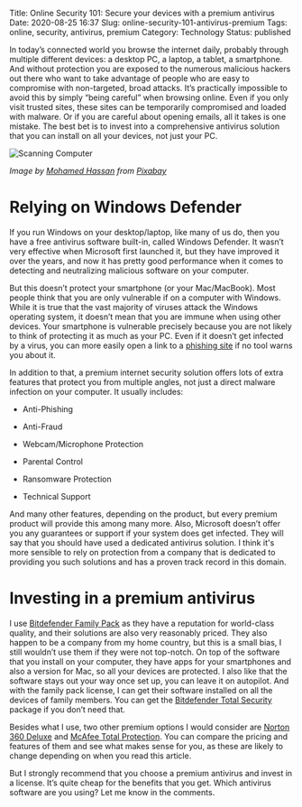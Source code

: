 Title: Online Security 101: Secure your devices with a premium antivirus
Date: 2020-08-25 16:37
Slug: online-security-101-antivirus-premium
Tags: online, security, antivirus, premium
Category: Technology
Status: published

In today’s connected world you browse the internet daily, probably through multiple different devices: a desktop PC, a laptop, a tablet, a smartphone. And without protection you are exposed to the numerous malicious hackers out there who want to take advantage of people who are easy to compromise with non-targeted, broad attacks. It’s practically impossible to avoid this by simply “being careful” when browsing online. Even if you only visit trusted sites, these sites can be temporarily compromised and loaded with malware. Or if you are careful about opening emails, all it takes is one mistake. The best bet is to invest into a comprehensive antivirus solution that you can install on all your devices, not just your PC.

![Scanning Computer][scan-antivirus-3924343_640]

_Image by_ [_Mohamed Hassan_](https://pixabay.com/users/mohamed_hassan-5229782/?utm_source=link-attribution&utm_medium=referral&utm_campaign=image&utm_content=3924343) _from_ [_Pixabay_](https://pixabay.com/?utm_source=link-attribution&utm_medium=referral&utm_campaign=image&utm_content=3924343)

# Relying on Windows Defender

If you run Windows on your desktop/laptop, like many of us do, then you have a free antivirus software built-in, called Windows Defender. It wasn’t very effective when Microsoft first launched it, but they have improved it over the years, and now it has pretty good performance when it comes to detecting and neutralizing malicious software on your computer.

But this doesn’t protect your smartphone (or your Mac/MacBook). Most people think that you are only vulnerable if on a computer with Windows. While it is true that the vast majority of viruses attack the Windows operating system, it doesn’t mean that you are immune when using other devices. Your smartphone is vulnerable precisely because you are not likely to think of protecting it as much as your PC. Even if it doesn’t get infected by a virus, you can more easily open a link to a [phishing site](https://en.wikipedia.org/wiki/Phishing) if no tool warns you about it.

In addition to that, a premium internet security solution offers lots of extra features that protect you from multiple angles, not just a direct malware infection on your computer. It usually includes:

- Anti-Phishing

- Anti-Fraud

- Webcam/Microphone Protection

- Parental Control

- Ransomware Protection

- Technical Support

And many other features, depending on the product, but every premium product will provide this among many more. Also, Microsoft doesn’t offer you any guarantees or support if your system does get infected. They will say that you should have used a dedicated antivirus solution. I think it's more sensible to rely on protection from a company that is dedicated to providing you such solutions and has a proven track record in this domain.

# Investing in a premium antivirus

I use [Bitdefender Family Pack](https://www.bitdefender.co.uk/solutions/family-pack.html) as they have a reputation for world-class quality, and their solutions are also very reasonably priced. They also happen to be a company from my home country, but this is a small bias, I still wouldn’t use them if they were not top-notch. On top of the software that you install on your computer, they have apps for your smartphones and also a version for Mac, so all your devices are protected. I also like that the software stays out your way once set up, you can leave it on autopilot. And with the family pack license, I can get their software installed on all the devices of family members. You can get the [Bitdefender Total Security](https://www.bitdefender.co.uk/solutions/total-security.html) package if you don’t need that.

Besides what I use, two other premium options I would consider are [Norton 360 Deluxe](https://norton.com/products/norton-360-deluxe) and [McAfee Total Protection](https://www.mcafee.com/en-us/antivirus/mcafee-total-protection.html). You can compare the pricing and features of them and see what makes sense for you, as these are likely to change depending on when you read this article.

But I strongly recommend that you choose a premium antivirus and invest in a license. It’s quite cheap for the benefits that you get. Which antivirus software are you using? Let me know in the comments.

[scan-antivirus-3924343_640]: {static}/images/scan-antivirus-3924343_640.jpg
